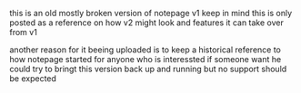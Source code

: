 this is an old mostly broken version of notepage v1
keep in mind this is only posted as a reference on how v2 might look and features it can take over from v1

another reason for it beeing uploaded is to keep a historical reference to how notepage started for anyone who is interessted
if someone want he could try to bringt this version back up and running but no support should be expected